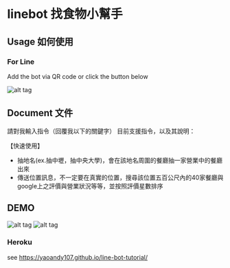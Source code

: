 # linebot 找食物小幫手


## Usage 如何使用

### For Line

Add the bot via QR code or click the button below

![alt tag](https://i.imgur.com/FlY0kd5.png)



## Document 文件
請對我輸入指令（回覆我以下的關鍵字）
目前支援指令，以及其說明：

【快速使用】
- 抽地名(ex.抽中壢，抽中央大學)，會在該地名周圍的餐廳抽一家營業中的餐廳出來
- 傳送位置訊息，不一定要在真實的位置，搜尋該位置五百公尺內的40家餐廳與google上之評價與營業狀況等等，並按照評價星數排序

## DEMO
![alt tag](https://i.imgur.com/MDuo3My.png)
![alt tag](https://i.imgur.com/lCiglpJ.png)


### Heroku

see https://yaoandy107.github.io/line-bot-tutorial/


